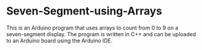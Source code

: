 # Seven-Segment-using-Arrays
This is an Arduino program that uses arrays to count from 0 to 9 on a seven-segment display. The program is written in C++ and can be uploaded to an Arduino board using the Arduino IDE.
